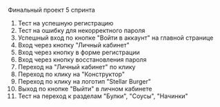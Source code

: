 Финальный проект 5 спринта

1. Тест на успешную регистрацию
2. Тест на ошибку для некорректного пароля
2. Успешный вход по кнопке "Войти в аккаунт" на главной странице
3. Вход через кнопку "Личный кабинет"
4. Вход через кнопку в форме регистрации
5. Вход через кнопку восстановления пароля
6. Переход на "Личный кабинет" по клику
7. Переход по клику на "Конструктор" 
8. Переход по клику на логотип "Stellar Burger"
9. Выход по кнопке "Выйти" в личном кабинете
10. Тест на переход к разделам "Булки", "Соусы", "Начинки"
